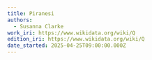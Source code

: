 ```yaml
---
title: Piranesi
authors:
  - Susanna Clarke
work_iri: https://www.wikidata.org/wiki/Q
edition_iri: https://www.wikidata.org/wiki/Q
date_started: 2025-04-25T09:00:00.000Z
---
```

